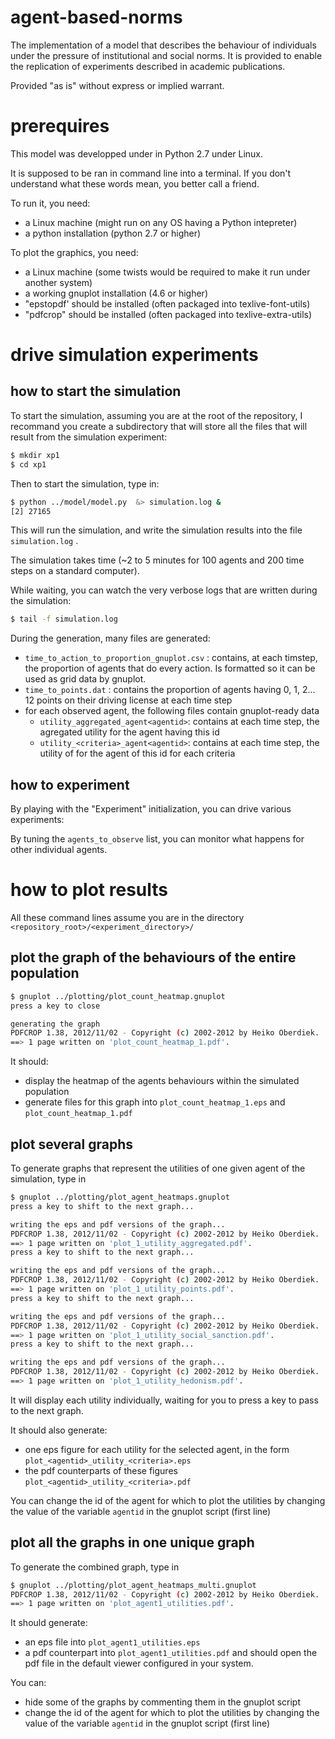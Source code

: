 # agent-based-norms

The implementation of a model that describes the behaviour of individuals under the pressure of institutional and social norms.
It is provided to enable the replication of experiments described in academic publications.

Provided "as is" without express or implied warrant.

# prerequires

This model was developped under in Python 2.7 under Linux. 

It is supposed to be ran in command line into a terminal. If you don't understand what these words mean, you better call a friend. 

To run it, you need:
* a Linux machine (might run on any OS having a Python intepreter)
* a python installation (python 2.7 or higher)

To plot the graphics, you need:
* a Linux machine (some twists would be required to make it run under another system)
* a working gnuplot installation (4.6 or higher)
* "epstopdf' should be installed (often packaged into texlive-font-utils)
* "pdfcrop" should be installed (often packaged into texlive-extra-utils)

# drive simulation experiments

## how to start the simulation

To start the simulation, assuming you are at the root of the repository, I recommand you create a subdirectory that will store all the files 
that will result from the simulation experiment:

```bash
$ mkdir xp1
$ cd xp1
```

Then to start the simulation, type in:
```bash
$ python ../model/model.py  &> simulation.log &
[2] 27165
```

This will run the simulation, and write the simulation results into the file `simulation.log` .

The simulation takes time (~2 to 5 minutes for 100 agents and 200 time steps on a standard computer). 

While waiting, you can watch the very verbose logs that are written during the simulation:
```bash
$ tail -f simulation.log 
```
During the generation, many files are generated:
* `time_to_action_to_proportion_gnuplot.csv` : contains, at each timstep, the proportion of agents that do every action. Is formatted so it can be used as grid data by gnuplot. 
* `time_to_points.dat` : contains the proportion of agents having 0, 1, 2... 12 points on their driving license at each time step
* for each observed agent, the following files contain gnuplot-ready data
    * `utility_aggregated_agent<agentid>`: contains at each time step, the agregated utility for the agent having this id 
    * `utility_<criteria>_agent<agentid>`: contains at each time step, the utility of for the agent of this id for each criteria 

## how to experiment

By playing with the "Experiment" initialization, you can drive various experiments:

By tuning the `agents_to_observe` list, you can monitor what happens for other individual agents. 



# how to plot results

All these command lines assume you are in the directory `<repository_root>/<experiment_directory>/`


## plot the graph of the behaviours of the entire population

```bash
$ gnuplot ../plotting/plot_count_heatmap.gnuplot 
press a key to close

generating the graph
PDFCROP 1.38, 2012/11/02 - Copyright (c) 2002-2012 by Heiko Oberdiek.
==> 1 page written on 'plot_count_heatmap_1.pdf'.

```

It should:
* display the heatmap of the agents behaviours within the simulated population
* generate files for this graph into `plot_count_heatmap_1.eps` and `plot_count_heatmap_1.pdf`


## plot several graphs 

To generate graphs that represent the utilities of one given agent of the simulation, type in 
```bash
$ gnuplot ../plotting/plot_agent_heatmaps.gnuplot 
press a key to shift to the next graph...

writing the eps and pdf versions of the graph...
PDFCROP 1.38, 2012/11/02 - Copyright (c) 2002-2012 by Heiko Oberdiek.
==> 1 page written on 'plot_1_utility_aggregated.pdf'.
press a key to shift to the next graph...

writing the eps and pdf versions of the graph...
PDFCROP 1.38, 2012/11/02 - Copyright (c) 2002-2012 by Heiko Oberdiek.
==> 1 page written on 'plot_1_utility_points.pdf'.
press a key to shift to the next graph...

writing the eps and pdf versions of the graph...
PDFCROP 1.38, 2012/11/02 - Copyright (c) 2002-2012 by Heiko Oberdiek.
==> 1 page written on 'plot_1_utility_social_sanction.pdf'.
press a key to shift to the next graph...

writing the eps and pdf versions of the graph...
PDFCROP 1.38, 2012/11/02 - Copyright (c) 2002-2012 by Heiko Oberdiek.
==> 1 page written on 'plot_1_utility_hedonism.pdf'.

```

It will display each utility individually, waiting for you to press a key to pass to the next graph. 

It should also generate:
* one eps figure for each utility for the selected agent, in the form `plot_<agentid>_utility_<criteria>.eps`
* the pdf counterparts of these figures `plot_<agentid>_utility_<criteria>.pdf`

You can change the id of the agent for which to plot the utilities by changing the value of the variable `agentid` in the gnuplot script (first line)


## plot all the graphs in one unique graph

To generate the combined graph, type in 
```bash
$ gnuplot ../plotting/plot_agent_heatmaps_multi.gnuplot 
PDFCROP 1.38, 2012/11/02 - Copyright (c) 2002-2012 by Heiko Oberdiek.
==> 1 page written on 'plot_agent1_utilities.pdf'.
```
It should generate:
* an eps file into `plot_agent1_utilities.eps`
* a pdf counterpart into `plot_agent1_utilities.pdf`
and should open the pdf file in the default viewer configured in your system.

You can:
* hide some of the graphs by commenting them in the gnuplot script
* change the id of the agent for which to plot the utilities by changing the value of the variable `agentid` in the gnuplot script (first line)



